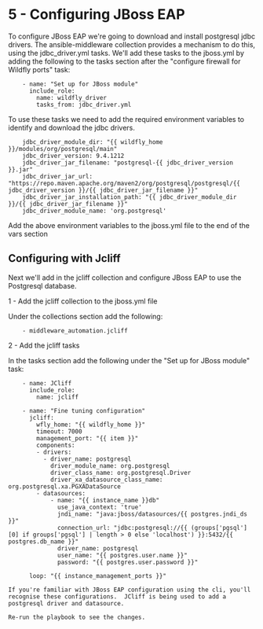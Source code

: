 # 5 - Configuring JBoss EAP

To configure JBoss EAP we're going to download and install postgresql jdbc drivers.  The ansible-middleware collection provides a mechanism to do this, using the jdbc_driver.yml tasks.  We'll add these tasks to the jboss.yml by adding the following to the tasks section after the "configure firewall for Wildfly ports" task:


```
    - name: "Set up for JBoss module"
      include_role:
        name: wildfly_driver
        tasks_from: jdbc_driver.yml

```

To use these tasks we need to add the required environment variables to identify and download the jdbc drivers.


```
    jdbc_driver_module_dir: "{{ wildfly_home }}/modules/org/postgresql/main"
    jdbc_driver_version: 9.4.1212
    jdbc_driver_jar_filename: "postgresql-{{ jdbc_driver_version }}.jar"
    jdbc_driver_jar_url: "https://repo.maven.apache.org/maven2/org/postgresql/postgresql/{{ jdbc_driver_version }}/{{ jdbc_driver_jar_filename }}"
    jdbc_driver_jar_installation_path: "{{ jdbc_driver_module_dir }}/{{ jdbc_driver_jar_filename }}"
    jdbc_driver_module_name: 'org.postgresql'
```

Add the above environment variables to the jboss.yml file to the end of the vars section

## Configuring with Jcliff

Next we'll add in the jcliff collection and configure JBoss EAP to use the Postgresql database.

1 - Add the jcliff collection to the jboss.yml file

Under the collections section add the following:

`    - middleware_automation.jcliff`

2 - Add the jcliff tasks

In the tasks section add the following under the "Set up for JBoss module" task:

```
    - name: JCliff
      include_role:
        name: jcliff

    - name: "Fine tuning configuration"
      jcliff:
        wfly_home: "{{ wildfly_home }}"
        timeout: 7000
        management_port: "{{ item }}"
        components:
        - drivers:
          - driver_name: postgresql
            driver_module_name: org.postgresql
            driver_class_name: org.postgresql.Driver
            driver_xa_datasource_class_name: org.postgresql.xa.PGXADataSource
        - datasources:
            - name: "{{ instance_name }}db"
              use_java_context: 'true'
              jndi_name: "java:jboss/datasources/{{ postgres.jndi_ds }}"
              connection_url: "jdbc:postgresql://{{ (groups['pgsql'][0] if groups['pgsql'] | length > 0 else 'localhost') }}:5432/{{ postgres.db_name }}"
              driver_name: postgresql
              user_name: "{{ postgres.user.name }}"
              password: "{{ postgres.user.password }}"

      loop: "{{ instance_management_ports }}"

```

    If you're familiar with JBoss EAP configuration using the cli, you'll recognise these configurations.  JCliff is being used to add a postgresql driver and datasource.

    Re-run the playbook to see the changes.

